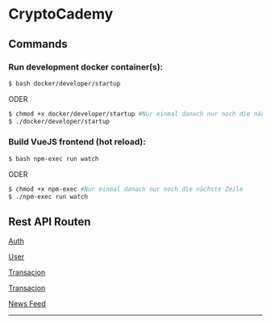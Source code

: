 # CryptoCademy

## Commands

### Run development docker container(s):

```bash
$ bash docker/developer/startup
```

ODER

```bash
$ chmod +x docker/developer/startup #Nur einmal danach nur noch die nächste Zeile
$ ./docker/developer/startup
```

### Build VueJS frontend (hot reload):

```bash
$ bash npm-exec run watch
```

ODER

```bash
$ chmod +x npm-exec #Nur einmal danach nur noch die nächste Zeile
$ ./npm-exec run watch
```

## Rest API Routen

[Auth](docs/authApi.md)

[User](docs/userApi.md)

[Transacion](docs/favoriteApi.md)

[Transacion](docs/transactionApi.md)

[News Feed](docs/newsFeedApi.md)

___
